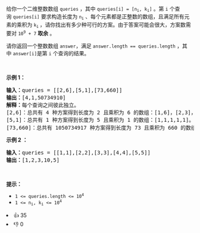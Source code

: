 <p>给你一个二维整数数组&nbsp;<code>queries</code>&nbsp;，其中 <code>queries[i] = [n<sub>i</sub>, k<sub>i</sub>]</code> 。第&nbsp;<code>i</code>&nbsp;个查询&nbsp;<code>queries[i]</code> 要求构造长度为&nbsp;<code>n<sub>i</sub></code> 、每个元素都是正整数的数组，且满足所有元素的乘积为&nbsp;<code>k<sub>i</sub></code><sub>&nbsp;</sub>，请你找出有多少种可行的方案。由于答案可能会很大，方案数需要对 <code>10<sup>9</sup> + 7</code>&nbsp;<strong>取余</strong> 。</p>

<p>请你返回一个整数数组<em>&nbsp;</em><code>answer</code>，满足<em>&nbsp;</em><code>answer.length == queries.length</code>&nbsp;，其中<em>&nbsp;</em><code>answer[i]</code>是第<em>&nbsp;</em><code>i</code>&nbsp;个查询的结果。</p>

<p>&nbsp;</p>

<p><strong>示例 1：</strong></p>

<pre>
<b>输入：</b>queries = [[2,6],[5,1],[73,660]]
<b>输出：</b>[4,1,50734910]
<b>解释：</b>每个查询之间彼此独立。
[2,6]：总共有 4 种方案得到长度为 2 且乘积为 6 的数组：[1,6]，[2,3]，[3,2]，[6,1]。
[5,1]：总共有 1 种方案得到长度为 5 且乘积为 1 的数组：[1,1,1,1,1]。
[73,660]：总共有 1050734917 种方案得到长度为 73 且乘积为 660 的数组。1050734917 对 10<sup>9</sup> + 7 取余得到 50734910 。
</pre>

<p><strong>示例 2&nbsp;：</strong></p>

<pre>
<b>输入：</b>queries = [[1,1],[2,2],[3,3],[4,4],[5,5]]
<b>输出：</b>[1,2,3,10,5]
</pre>

<p>&nbsp;</p>

<p><strong>提示：</strong></p>

<ul> 
 <li><code>1 &lt;= queries.length &lt;= 10<sup>4</sup> </code></li> 
 <li><code>1 &lt;= n<sub>i</sub>, k<sub>i</sub> &lt;= 10<sup>4</sup></code></li> 
</ul>

<div><li>👍 35</li><li>👎 0</li></div>